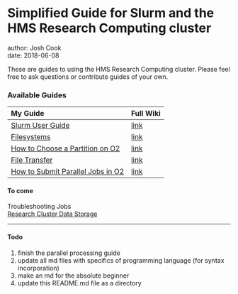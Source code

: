 # Simplified Guide for Slurm and the HMS Research Computing cluster
 
author: Josh Cook  
date: 2018-06-08

These are guides to using the HMS Research Computing cluster. Please feel free to ask questions or contribute guides of your own.

### Available Guides

| My Guide | Full Wiki |
|:--|:--|
| [Slurm User Guide](Slurm_User_Guide_notes.md) | [link](https://wiki.rc.hms.harvard.edu/display/O2/Using+Slurm+Basic) |
| [Filesystems](File_Systems.md) | [link](https://wiki.rc.hms.harvard.edu/display/O2/Filesystems) |
| [How to Choose a Partition on O2](How_to_choose_a_partition_in_O2.md) | [link](https://wiki.rc.hms.harvard.edu/display/O2/How+to+choose+a+partition+in+O2) |
| [File Transfer](File_Transfer.md) | [link](https://wiki.rc.hms.harvard.edu/display/O2/File+Transfer) |
|[How to Submit Parallel Jobs in O2](How_To_Submit_Parallel_Jobs_in_O2.md) | [link](https://wiki.rc.hms.harvard.edu/display/O2/How+To+Submit+Parallel+Jobs+in+O2)|

#### To come
Troubleshooting Jobs  
[Research Cluster Data Storage](https://wiki.rc.hms.harvard.edu/display/O2/Research+Cluster+Data+Storage)  

---

#### Todo

1. finish the parallel processing guide
2. update all md files with specifics of programming language (for syntax incorporation)
3. make an md for the absolute beginner
4. update this README.md file as a directory